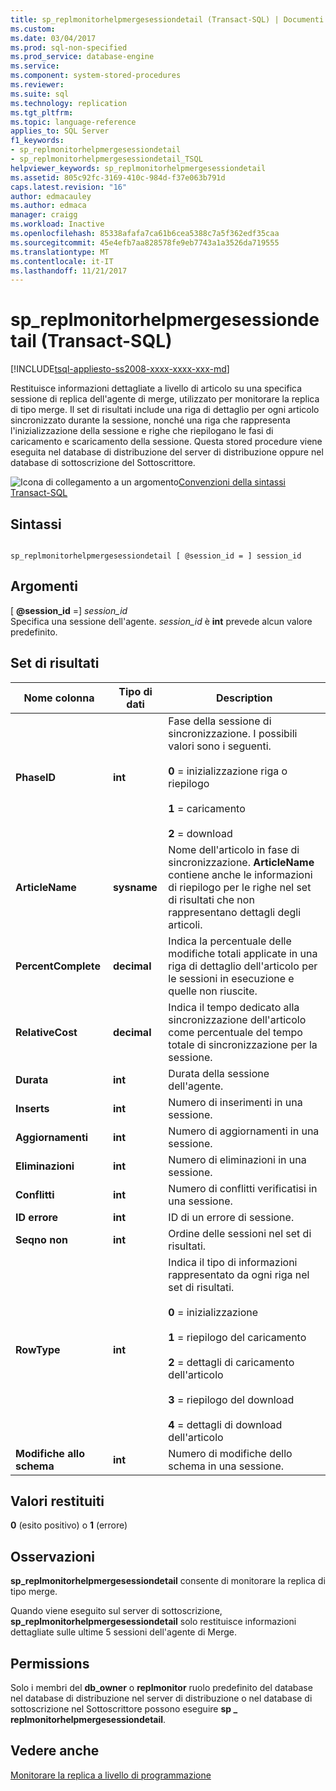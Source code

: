 ```yaml
---
title: sp_replmonitorhelpmergesessiondetail (Transact-SQL) | Documenti Microsoft
ms.custom: 
ms.date: 03/04/2017
ms.prod: sql-non-specified
ms.prod_service: database-engine
ms.service: 
ms.component: system-stored-procedures
ms.reviewer: 
ms.suite: sql
ms.technology: replication
ms.tgt_pltfrm: 
ms.topic: language-reference
applies_to: SQL Server
f1_keywords:
- sp_replmonitorhelpmergesessiondetail
- sp_replmonitorhelpmergesessiondetail_TSQL
helpviewer_keywords: sp_replmonitorhelpmergesessiondetail
ms.assetid: 805c92fc-3169-410c-984d-f37e063b791d
caps.latest.revision: "16"
author: edmacauley
ms.author: edmaca
manager: craigg
ms.workload: Inactive
ms.openlocfilehash: 85338afafa7ca61b6cea5388c7a5f362edf35caa
ms.sourcegitcommit: 45e4efb7aa828578fe9eb7743a1a3526da719555
ms.translationtype: MT
ms.contentlocale: it-IT
ms.lasthandoff: 11/21/2017
---
```

# <a name="spreplmonitorhelpmergesessiondetail-transact-sql"></a>sp_replmonitorhelpmergesessiondetail (Transact-SQL)
[!INCLUDE[tsql-appliesto-ss2008-xxxx-xxxx-xxx-md](../../includes/tsql-appliesto-ss2008-xxxx-xxxx-xxx-md.md)]

  Restituisce informazioni dettagliate a livello di articolo su una specifica sessione di replica dell'agente di merge, utilizzato per monitorare la replica di tipo merge. Il set di risultati include una riga di dettaglio per ogni articolo sincronizzato durante la sessione, nonché una riga che rappresenta l'inizializzazione della sessione e righe che riepilogano le fasi di caricamento e scaricamento della sessione. Questa stored procedure viene eseguita nel database di distribuzione del server di distribuzione oppure nel database di sottoscrizione del Sottoscrittore.  
  
 ![Icona di collegamento a un argomento](../../database-engine/configure-windows/media/topic-link.gif "Icona di collegamento a un argomento")[Convenzioni della sintassi Transact-SQL](../../t-sql/language-elements/transact-sql-syntax-conventions-transact-sql.md)  
  
## <a name="syntax"></a>Sintassi  
  
```  
  
sp_replmonitorhelpmergesessiondetail [ @session_id = ] session_id  
```  
  
## <a name="arguments"></a>Argomenti  
 [  **@session_id**  =] *session_id*  
 Specifica una sessione dell'agente. *session_id* è **int** prevede alcun valore predefinito.  
  
## <a name="result-sets"></a>Set di risultati  
  
|Nome colonna|Tipo di dati|Description|  
|-----------------|---------------|-----------------|  
|**PhaseID**|**int**|Fase della sessione di sincronizzazione. I possibili valori sono i seguenti.<br /><br /> **0** = inizializzazione riga o riepilogo<br /><br /> **1** = caricamento<br /><br /> **2** = download|  
|**ArticleName**|**sysname**|Nome dell'articolo in fase di sincronizzazione. **ArticleName** contiene anche le informazioni di riepilogo per le righe nel set di risultati che non rappresentano dettagli degli articoli.|  
|**PercentComplete**|**decimal**|Indica la percentuale delle modifiche totali applicate in una riga di dettaglio dell'articolo per le sessioni in esecuzione e quelle non riuscite.|  
|**RelativeCost**|**decimal**|Indica il tempo dedicato alla sincronizzazione dell'articolo come percentuale del tempo totale di sincronizzazione per la sessione.|  
|**Durata**|**int**|Durata della sessione dell'agente.|  
|**Inserts**|**int**|Numero di inserimenti in una sessione.|  
|**Aggiornamenti**|**int**|Numero di aggiornamenti in una sessione.|  
|**Eliminazioni**|**int**|Numero di eliminazioni in una sessione.|  
|**Conflitti**|**int**|Numero di conflitti verificatisi in una sessione.|  
|**ID errore**|**int**|ID di un errore di sessione.|  
|**Seqno non**|**int**|Ordine delle sessioni nel set di risultati.|  
|**RowType**|**int**|Indica il tipo di informazioni rappresentato da ogni riga nel set di risultati.<br /><br /> **0** = inizializzazione<br /><br /> **1** = riepilogo del caricamento<br /><br /> **2** = dettagli di caricamento dell'articolo<br /><br /> **3** = riepilogo del download<br /><br /> **4** = dettagli di download dell'articolo|  
|**Modifiche allo schema**|**int**|Numero di modifiche dello schema in una sessione.|  
  
## <a name="return-code-values"></a>Valori restituiti  
 **0** (esito positivo) o **1** (errore)  
  
## <a name="remarks"></a>Osservazioni  
 **sp_replmonitorhelpmergesessiondetail** consente di monitorare la replica di tipo merge.  
  
 Quando viene eseguito sul server di sottoscrizione, **sp_replmonitorhelpmergesessiondetail** solo restituisce informazioni dettagliate sulle ultime 5 sessioni dell'agente di Merge.  
  
## <a name="permissions"></a>Permissions  
 Solo i membri del **db_owner** o **replmonitor** ruolo predefinito del database nel database di distribuzione nel server di distribuzione o nel database di sottoscrizione nel Sottoscrittore possono eseguire **sp _ replmonitorhelpmergesessiondetail**.  
  
## <a name="see-also"></a>Vedere anche  
 [Monitorare la replica a livello di programmazione](../../relational-databases/replication/monitor/programmatically-monitor-replication.md)  
  
  
